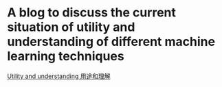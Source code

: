 # A blog to discuss the current situation of utility and understanding of different machine learning techniques
[ Utility and understanding ]( https://www.aidancooper.co.uk/utility-vs-understanding/?continueFlag=b96fa8ed72dfc82b777e51b7e954c7dc )
[ 用途和理解 ]( https://mp.weixin.qq.com/s/7lKtTv8pgBh4Iatu1tDtoQ )
